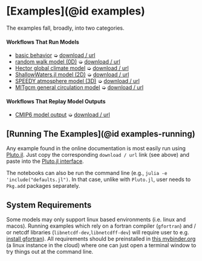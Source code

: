 # [Examples](@id examples)

The examples fall, broadly, into two categories.

#### Workflows That Run Models

- [basic behavior](defaults.html) ➭ [download / url](defaults.jl)
- [random walk model (0D)](RandomWalker.html) ➭ [download / url](RandomWalker.jl)
- [Hector global climate model](Hector.html) ➭ [download / url](Hector.jl)
- [ShallowWaters.jl model (2D)](ShallowWaters.html) ➭ [download / url](ShallowWaters.jl)
- [SPEEDY atmosphere model (3D)](Speedy.html) ➭ [download / url](Speedy.jl)
- [MITgcm general circulation model](MITgcm.html) ➭ [download / url](MITgcm.jl)

#### Workflows That Replay Model Outputs

- [CMIP6 model output](CMIP6.html) ➭ [download / url](CMIP6.jl)

## [Running The Examples](@id examples-running)

Any example found in the online documentation is most easily run using [Pluto.jl](https://github.com/fonsp/Pluto.jl). Just copy the corresponding `download / url` link (see above) and paste into the [Pluto.jl interface](https://github.com/fonsp/Pluto.jl/wiki/🔎-Basic-Commands-in-Pluto).

The notebooks can also be run the command line (e.g., `julia -e 'include("defaults.jl")`. In that case, unlike with `Pluto.jl`, user needs to `Pkg.add` packages separately.

## System Requirements

Some models may only support linux based environments (i.e. linux and macos). Running examples which rely on a fortran compiler (`gfortran`) and / or netcdf libraries (`libnetcdf-dev`,`libnetcdff-dev`) will require user to e.g. [install gfortran](https://fortran-lang.org/learn/os_setup/install_gfortran)). All requirements should be preinstalled in [this mybinder.org](https://mybinder.org/v2/gh/gaelforget/ClimateModels.jl/HEAD?urlpath=lab) (a linux instance in the cloud) where one can just open a terminal window to try things out at the command line.


